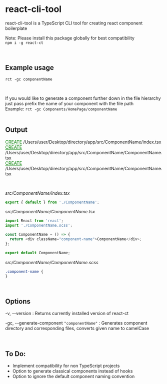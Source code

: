 # react-cli-tool
react-cli-tool is a TypeScript CLI tool for creating react component boilerplate

Note: Please install this package globally for best compatibility  
`npm i -g react-ct` 

<br>

## Example usage


`rct -gc componentName`  

<br>

If you would like to generate a component further down in the file hierarchy just pass prefix the name of your component with the file path  
Example: `rct -gc Components/HomePage/componentName`  
<br>

## Output


<span style="color:green; text-decoration:underline;">CREATE</span> /Users/user/Desktop/directory/app/src/ComponentName/index.tsx  
<span style="color:green; text-decoration:underline;">CREATE</span> /Users/user/Desktop/directory/app/src/ComponentName/ComponentName.tsx  
<span style="color:green; text-decoration:underline;">CREATE</span> /Users/user/Desktop/directory/app/src/ComponentName/ComponentName.tsx

<br>

_src/ComponentName/index.tsx_

```ts
export { default } from './ComponentName';
```

_src/ComponentName/ComponentName.tsx_

```ts
import React from 'react';
import './ComponentName.scss';

const ComponentName = () => {
  return <div className="component-name">ComponentName</div>;
};

export default ComponentName;
```

_src/ComponentName/ComponentName.scss_

```css
.component-name {
}
```

<br>

## Options

-v, --version : Returns currently installed version of react-ct

-gc, --generate-component `"componentName"` : Generates component directory and corresponding files, converts given name to camelCase

<br>

## To Do:

- Implement compatibility for non TypeScript projects
- Option to generate classical components instead of hooks
- Option to ignore the default component naming convention
